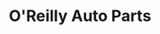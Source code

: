 ---
title: "O'Reilly Auto Parts"
url: /kent/oreilly-auto-parts-southeast-256th-street/
shop: car parts
---